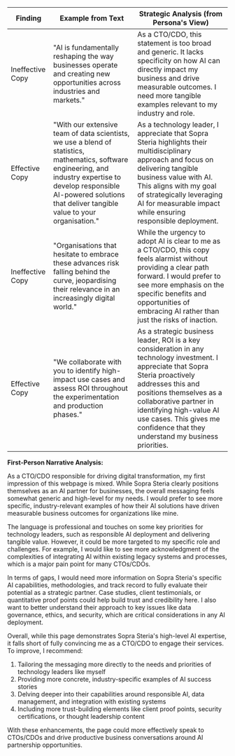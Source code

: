| Finding          | Example from Text | Strategic Analysis (from Persona's View)            |
| ---------------- | ----------------- | --------------------------------------------------- |
| Ineffective Copy | "AI is fundamentally reshaping the way businesses operate and creating new opportunities across industries and markets."      | As a CTO/CDO, this statement is too broad and generic. It lacks specificity on how AI can directly impact my business and drive measurable outcomes. I need more tangible examples relevant to my industry and role. |
| Effective Copy   | "With our extensive team of data scientists, we use a blend of statistics, mathematics, software engineering, and industry expertise to develop responsible AI-powered solutions that deliver tangible value to your organisation."      | As a technology leader, I appreciate that Sopra Steria highlights their multidisciplinary approach and focus on delivering tangible business value with AI. This aligns with my goal of strategically leveraging AI for measurable impact while ensuring responsible deployment.    |
| Ineffective Copy | "Organisations that hesitate to embrace these advances risk falling behind the curve, jeopardising their relevance in an increasingly digital world." | While the urgency to adopt AI is clear to me as a CTO/CDO, this copy feels alarmist without providing a clear path forward. I would prefer to see more emphasis on the specific benefits and opportunities of embracing AI rather than just the risks of inaction. |
| Effective Copy | "We collaborate with you to identify high-impact use cases and assess ROI throughout the experimentation and production phases." | As a strategic business leader, ROI is a key consideration in any technology investment. I appreciate that Sopra Steria proactively addresses this and positions themselves as a collaborative partner in identifying high-value AI use cases. This gives me confidence that they understand my business priorities.|

**First-Person Narrative Analysis:**

As a CTO/CDO responsible for driving digital transformation, my first impression of this webpage is mixed. While Sopra Steria clearly positions themselves as an AI partner for businesses, the overall messaging feels somewhat generic and high-level for my needs. I would prefer to see more specific, industry-relevant examples of how their AI solutions have driven measurable business outcomes for organizations like mine. 

The language is professional and touches on some key priorities for technology leaders, such as responsible AI deployment and delivering tangible value. However, it could be more targeted to my specific role and challenges. For example, I would like to see more acknowledgment of the complexities of integrating AI within existing legacy systems and processes, which is a major pain point for many CTOs/CDOs.

In terms of gaps, I would need more information on Sopra Steria's specific AI capabilities, methodologies, and track record to fully evaluate their potential as a strategic partner. Case studies, client testimonials, or quantitative proof points could help build trust and credibility here. I also want to better understand their approach to key issues like data governance, ethics, and security, which are critical considerations in any AI deployment.

Overall, while this page demonstrates Sopra Steria's high-level AI expertise, it falls short of fully convincing me as a CTO/CDO to engage their services. To improve, I recommend:

1. Tailoring the messaging more directly to the needs and priorities of technology leaders like myself 
2. Providing more concrete, industry-specific examples of AI success stories
3. Delving deeper into their capabilities around responsible AI, data management, and integration with existing systems
4. Including more trust-building elements like client proof points, security certifications, or thought leadership content

With these enhancements, the page could more effectively speak to CTOs/CDOs and drive productive business conversations around AI partnership opportunities.